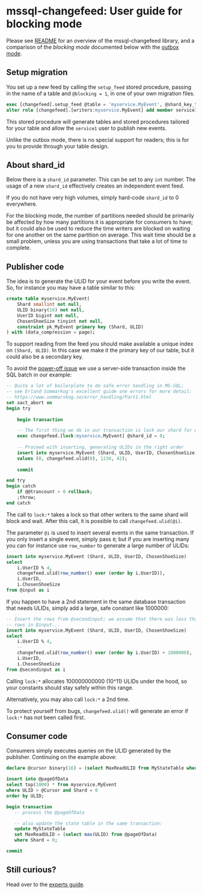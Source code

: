 # mssql-changefeed: User guide for blocking mode

Please see [README](README.md) for an overview of the mssql-changefeed
library, and a comparison of the *blocking mode* documented below with
the [outbox mode](OUTBOX.md).

## Setup migration

You set up a new feed by calling the `setup_feed` stored procedure,
passing in the name of a table and `@blocking = 1`, in one of your own
migration files.
```sql
exec [changefeed].setup_feed @table = 'myservice.MyEvent', @shard_key_type = 'uniqueidentifier', @blocking = 1;
alter role [changefeed].[writers:myservice.MyEvent] add member service1;    
```

This stored procedure will generate tables and stored procedures tailored
for your table and allow the `service1` user to publish new events.

Unlike the outbox mode, there is no special support for readers; this is
for you to provide through your table design.

## About shard_id

Below there is a `shard_id` parameter. This can be set to any `int` number.
The usage of a new `shard_id` effectively creates an independent
event feed.

If you do not have very high volumes, simply hard-code `shard_id` to 0 everywhere.

For the blocking mode, the number of partitions needed should be primarily
be affected by how many partitions it is appropriate for consumers to have;
but it could also be used to reduce the time writers are blocked on waiting
for one another on the same partition on average. This wait time should be
a small problem, unless you are using transactions that take a lot of time
to complete.

## Publisher code

The idea is to generate the ULID for your event before you write
the event. So, for instance you may have a table 
similar to this:
```sql
create table myservice.MyEvent(
    Shard smallint not null,
    ULID binary(16) not null,
    UserID bigint not null,
    ChosenShoeSize tinyint not null,
    constraint pk_MyEvent primary key (Shard, ULID)
) with (data_compression = page);
```
To support reading from the feed you should make available a unique
index on `(Shard, ULID)`. In this case we make it the primary key of our table,
but it could also be a secondary key.

To avoid the [power-off issue](POWEROFF.md) we use a server-side transaction
inside the SQL batch in our example:
```sql
-- Quite a lot of boilerplate to do safe error handling in MS-SQL;
-- see Erland Sommarkog's excellent guide one errors for more detail:
-- https://www.sommarskog.se/error_handling/Part1.html
set xact_abort on
begin try
    
    begin transaction

    -- The first thing we do in our transaction is lock our shard for writes by us.
    exec changefeed.[lock:myservice.MyEvent] @shard_id = 0;
    
    -- Proceed with inserting, generating ULIDs in the right order
    insert into myservice.MyEvent (Shard, ULID, UserID, ChosenShoeSize)
    values (0, changefeed.ulid(0), 1234, 42);
        
    commit

end try
begin catch
    if @@trancount > 0 rollback;
    ;throw;
end catch
```

The call to `lock:*` takes a lock so that other writers to the same
shard will block and wait. After this call, it is possible to call
`changefeed.ulid(@i)`.

The parameter `@i` is used to insert several events in the same
transaction. If you only insert a single event, simply pass `0`;
but if you are inserting many you can for instance use `row_number`
to generate a large number of ULIDs:
```sql
insert into myservice.MyEvent (Shard, ULID, UserID, ChosenShoeSize)
select
    i.UserID % 4,
    changefeed.ulid(row_number() over (order by i.UserID)),
    i.UserID,
    i.ChosenShoeSize
from @input as i
```
If you happen to have a 2nd statement in the same database transaction
that needs ULIDs, simply add a large, safe constant like 1000000:
```sql
-- Insert the rows from @secondinput; we assume that there was less than 1000000
-- rows in @input...
insert into myservice.MyEvent (Shard, ULID, UserID, ChosenShoeSize)
select
    i.UserID % 4,
    -- 
    changefeed.ulid(row_number() over (order by i.UserID) + 1000000),
    i.UserID,
    i.ChosenShoeSize
from @secondinput as i
```
Calling `lock:*` allocates 100000000000 (10^11) ULIDs under the hood,
so your constants should stay safely within this range.

Alternatively, you may also call `lock:*` a 2nd time.

To protect yourself from bugs, `changefeed.ulid()` will generate an
error if `lock:*` has not been called first.

## Consumer code

Consumers simply executes queries on the ULID generated by the publisher.
Continuing on the example above:
```sql
declare @cursor binary(16) = (select MaxReadULID from MyStateTable where Shard = 0);

insert into @pageOfData
select top(1000) * from myservice.MyEvent
where ULID > @Cursor and Shard = 0
order by ULID;

begin transaction 
   -- process the @pageOfData

   -- also update the state table in the same transaction:
   update MyStateTable
   set MaxReadULID = (select max(ULID) from @pageOfData)
   where Shard = 0;

commit
```

## Still curious?

Head over to the [experts guide](EXPERTS-GUIDE.md).